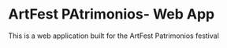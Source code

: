 # ArtFest PAtrimonios- Web App

This is a web application built for the ArtFest Patrimonios festival